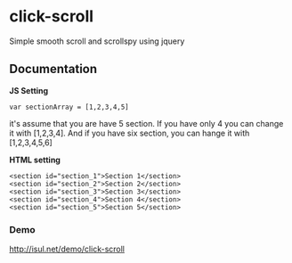 # click-scroll
Simple smooth scroll and scrollspy using jquery

## Documentation
**JS Setting**

```
var sectionArray = [1,2,3,4,5]
```
it's assume that you are have 5 section. If you have only 4 you can change it with [1,2,3,4]. And if you have six section, you can hange it with [1,2,3,4,5,6]

**HTML setting**

```
<section id="section_1">Section 1</section>
<section id="section_2">Section 2</section>
<section id="section_3">Section 3</section>
<section id="section_4">Section 4</section>
<section id="section_5">Section 5</section>
```
### Demo

http://isul.net/demo/click-scroll

